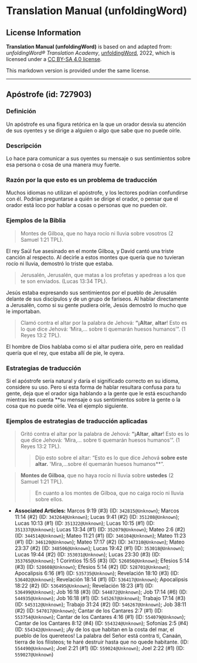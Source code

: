 # Translation Manual (unfoldingWord)

## License Information

**Translation Manual (unfoldingWord)** is based on and adapted from: _unfoldingWord® Translation Academy_, [unfoldingWord](https://unfoldingword.org/utw), 2022, which is licensed under a [CC BY-SA 4.0 license](https://creativecommons.org/licenses/by-sa/4.0/legalcode.en).

This markdown version is provided under the same license.



--------------------------------

## Apóstrofe (id: 727903)

### Definición

Un apóstrofe es una figura retórica en la que un orador desvía su atención de sus oyentes y se dirige a alguien o algo que sabe que no puede oírle.

### Descripción

Lo hace para comunicar a sus oyentes su mensaje o sus sentimientos sobre esa persona o cosa de una manera muy fuerte.

### Razón por la que esto es un problema de traducción

Muchos idiomas no utilizan el apóstrofe, y los lectores podrían confundirse con él. Podrían preguntarse a quién se dirige el orador, o pensar que el orador está loco por hablar a cosas o personas que no pueden oír.

### Ejemplos de la Biblia

> Montes de Gilboa, que no haya rocío ni lluvia sobre vosotros (2 Samuel 1:21 TPL).

El rey Saúl fue asesinado en el monte Gilboa, y David cantó una triste canción al respecto. Al decirle a estos montes que quería que no tuvieran rocío ni lluvia, demostró lo triste que estaba.

> Jerusalén, Jerusalén, que matas a los profetas y apedreas a los que te son enviados. (Lucas 13:34 TPL).

Jesús estaba expresando sus sentimientos por el pueblo de Jerusalén delante de sus discípulos y de un grupo de fariseos. Al hablar directamente a Jerusalén, como si su gente pudiera oírle, Jesús demostró lo mucho que le importaban.

> Clamó contra el altar por la palabra de Jehová: **“¡Altar**, **altar**! Esto es lo que dice Jehová: ‘Mira,... sobre ti quemarán huesos humanos’”. (1 Reyes 13:2 TPL).

El hombre de Dios hablaba como si el altar pudiera oírle, pero en realidad quería que el rey, que estaba allí de pie, le oyera.

### Estrategias de traducción

Si el apóstrofe sería natural y daría el significado correcto en su idioma, considere su uso. Pero si esta forma de hablar resultara confusa para tu gente, deja que el orador siga hablando a la gente que le está escuchando mientras les cuenta \*\*su mensaje o sus sentimientos sobre la gente o la cosa que no puede oírle. Vea el ejemplo siguiente.

### Ejemplos de estrategias de traducción aplicadas

> Gritó contra el altar por la palabra de Jehová: **“¡Altar**, **altar**! Esto es lo que dice Jehová: ‘Mira,... sobre ti quemarán huesos humanos’”. (1 Reyes 13:2 TPL).
> 
> 
> > Dijo esto sobre el altar: “Esto es lo que dice Jehová **sobre este altar.** 'Mira,...sobre él quemarán huesos humanos\*\*”.

> **Montes de Gilboa**, que no haya rocío ni lluvia sobre **ustedes** (2 Samuel 1:21 TPL).
> 
> 
> > En cuanto a los montes de Gilboa, que no caiga rocío ni lluvia sobre ellos.

* **Associated Articles:** Marcos 9:19 (#3) (ID: `342815@Unknown`); Marcos 11:14 (#2) (ID: `343264@Unknown`); Lucas 9:41 (#2) (ID: `351208@Unknown`); Lucas 10:13 (#1) (ID: `351322@Unknown`); Lucas 10:15 (#1) (ID: `351337@Unknown`); Lucas 13:34 (#1) (ID: `352079@Unknown`); Mateo 2:6 (#2) (ID: `344514@Unknown`); Mateo 11:21 (#1) (ID: `346104@Unknown`); Mateo 11:23 (#1) (ID: `346120@Unknown`); Mateo 17:17 (#2) (ID: `347310@Unknown`); Mateo 23:37 (#2) (ID: `348506@Unknown`); Lucas 19:42 (#1) (ID: `353018@Unknown`); Lucas 19:44 (#2) (ID: `353031@Unknown`); Lucas 23:30 (#3) (ID: `353765@Unknown`); 1 Corintios 15:55 (#3) (ID: `526056@Unknown`); Efesios 5:14 (#3) (ID: `528608@Unknown`); Efesios 5:14 (#2) (ID: `528701@Unknown`); Apocalipsis 6:16 (#1) (ID: `535735@Unknown`); Revelación 18:10 (#3) (ID: `536402@Unknown`); Revelación 18:14 (#1) (ID: `536417@Unknown`); Apocalipsis 18:22 (#2) (ID: `536495@Unknown`); Revelación 18:23 (#1) (ID: `536499@Unknown`); Job 16:18 (#3) (ID: `544872@Unknown`); Job 17:14 (#6) (ID: `544935@Unknown`); Job 16:18 (#1) (ID: `545267@Unknown`); Trabajo 17:14 (#3) (ID: `545312@Unknown`); Trabajo 31:24 (#2) (ID: `546267@Unknown`); Job 38:11 (#2) (ID: `547017@Unknown`); Cantar de los Cantares 2:7 (#1) (ID: `553754@Unknown`); Cantar de los Cantares 4:16 (#1) (ID: `554079@Unknown`); Cantar de los Cantares 8:12 (#4) (ID: `554324@Unknown`); Sofonías 2:5 (#4) (ID: `554342@Unknown`); ¡Ay de los que habitan en la costa del mar, el pueblo de los quereteos! La palabra del Señor está contra ti, Canaán, tierra de los filisteos; te haré destruir hasta que no quede habitante. (ID: `554490@Unknown`); Joel 2:21 (#1) (ID: `559024@Unknown`); Joel 2:22 (#1) (ID: `559027@Unknown`)


